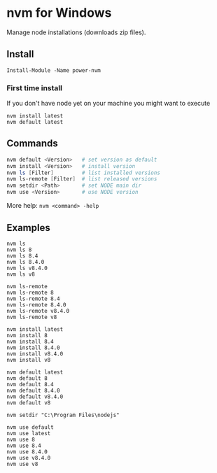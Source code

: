 # nvm for Windows

Manage node installations (downloads zip files).

## Install

```
Install-Module -Name power-nvm
```

### First time install

If you don't have node yet on your machine you might want to execute

```
nvm install latest
nvm default latest
```

## Commands

```powershell
nvm default <Version>   # set version as default
nvm install <Version>   # install version
nvm ls [Filter]         # list installed versions
nvm ls-remote [Filter]  # list released versions
nvm setdir <Path>       # set NODE main dir
nvm use <Version>       # use NODE version
```

More help: `nvm <command> -help`

## Examples

```
nvm ls
nvm ls 8
nvm ls 8.4
nvm ls 8.4.0
nvm ls v8.4.0
nvm ls v8

nvm ls-remote
nvm ls-remote 8
nvm ls-remote 8.4
nvm ls-remote 8.4.0
nvm ls-remote v8.4.0
nvm ls-remote v8

nvm install latest
nvm install 8
nvm install 8.4
nvm install 8.4.0
nvm install v8.4.0
nvm install v8

nvm default latest
nvm default 8
nvm default 8.4
nvm default 8.4.0
nvm default v8.4.0
nvm default v8

nvm setdir "C:\Program Files\nodejs"

nvm use default
nvm use latest
nvm use 8
nvm use 8.4
nvm use 8.4.0
nvm use v8.4.0
nvm use v8
```